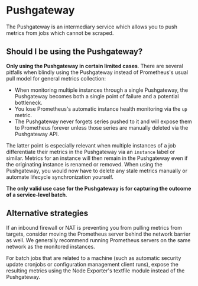 # Pushgateway

The Pushgateway is an intermediary service which allows you to push metrics from jobs which cannot be scraped.

## Should I be using the Pushgateway?

**Only using the Pushgateway in certain limited cases**. There are several pitfalls when blindly using the Pushgateway instead of Prometheus's usual pull model for general metrics collection:

- When monitoring multiple instances through a single Pushgateway, the Pushgateway becomes both a single point of failure and a potential bottleneck.
- You lose Prometheus's automatic instance health monitoring via the `up` metric.
- The Pushgateway never forgets series pushed to it and will expose them to Prometheus forever unless those series are manually deleted via the Pushgateway API.

The latter point is especially relevant when multiple instances of a job differentiate their metrics in the Pushgateway via an `instance` label or similar. Metrics for an instance will then remain in the Pushgateway even if the originating instance is renamed or removed. When using the Pushgateway, you would now have to delete any stale metrics manually or automate lifecycle synchronization yourself.

**The only valid use case for the Pushgateway is for capturing the outcome of a service-level batch**.

## Alternative strategies

If an inbound firewall or NAT is preventing you from pulling metrics from targets, consider moving the Prometheus server behind the network barrier as well. We generally recommend running Prometheus servers on the same network as the monitored instances.

For batch jobs that are related to a machine (such as automatic security update cronjobs or configuration management client runs), expose the resulting metrics using the Node Exporter's textfile module instead of the Pushgateway.
